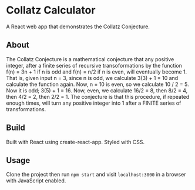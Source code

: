 # Collatz Calculator
A React web app that demonstrates the Collatz Conjecture.

## About

The Collatz Conjecture is a mathematical conjecture that any positive integer, after a finite series of recursive transoformations by the function
f(n) = 3n + 1 if n is odd and f(n) = n/2 if n is even, will eventually become 1. That is, given input n = 3, since n is odd, we calculate 3(3) + 1 = 10
and calculate the function again. Now, n = 10 is even, so we calculate 10 / 2 = 5. Now it is odd; 3(5) + 1 = 16. Now, even, we calculate 16/2 = 8, then
8/2 = 4, then 4/2 = 2, then 2/2 = 1. The conjecture is that this procedure, if repeated enough times, will turn any positive integer into 1 after a FINITE
series of transformations.


## Build
Built with React using create-react-app. Styled with CSS. 


## Usage
Clone the project then run `npm start` and visit `localhost:3000` in a browser with JavaScript enabled.
